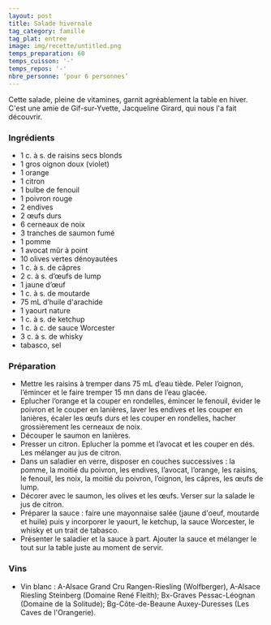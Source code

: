 ```yaml
---
layout: post
title: Salade hivernale
tag_category: famille
tag_plat: entree
image: img/recette/untitled.png
temps_preparation: 60
temps_cuisson: '-'
temps_repos: '-'
nbre_personne: ‘pour 6 personnes’
---
```

Cette salade, pleine de vitamines, garnit agréablement la table en hiver. C'est une amie de Gif-sur-Yvette, Jacqueline Girard, qui nous l'a fait découvrir.

### Ingrédients
* 1 c. à s. de raisins secs blonds
* 1 gros oignon doux (violet)
* 1 orange
* 1 citron
* 1 bulbe de fenouil
* 1 poivron rouge
* 2 endives
* 2 œufs durs
* 6 cerneaux de noix
* 3 tranches de saumon fumé
* 1 pomme
* 1 avocat mûr à point
* 10 olives vertes dénoyautées
* 1 c. à s. de câpres
* 2 c. à s. d’œufs de lump
* 1 jaune d’œuf
* 1 c. à s. de moutarde
* 75 mL d’huile d'arachide
* 1 yaourt nature
* 1 c. à s. de ketchup
* 1 c. à c. de sauce Worcester
* 3 c. à s. de whisky
* tabasco, sel


### Préparation
* Mettre les raisins à tremper dans 75 mL d’eau tiède. Peler l’oignon, l’émincer et le faire tremper 15 mn dans de l’eau glacée.
* Eplucher l’orange et la couper en rondelles, émincer le fenouil, évider le poivron et le couper en lanières, laver les endives et les couper en lanières, écaler les œufs durs et les couper en rondelles, hacher grossièrement les cerneaux de noix.
* Découper le saumon en lanières.
* Presser un citron. Eplucher la pomme et l’avocat et les couper en dés. Les mélanger au jus de citron.
* Dans un saladier en verre, disposer en couches successives : la pomme, la moitié du poivron, les endives, l’avocat, l’orange, les raisins, le fenouil, les noix, la moitié du poivron, l’oignon, les câpres, les œufs de lump.
* Décorer avec le saumon, les olives et les œufs. Verser sur la salade le jus de citron.
* Préparer la sauce : faire une mayonnaise salée (jaune d'oeuf, moutarde et huile) puis y incorporer le yaourt, le ketchup, la sauce Worcester, le whisky et un trait de tabasco.  
* Présenter le saladier et la sauce à part. Ajouter la sauce et mélanger le tout sur la table juste au moment de servir.


### Vins
* Vin blanc :  A-Alsace Grand Cru Rangen-Riesling (Wolfberger), A-Alsace Riesling Steinberg (Domaine René Fleith); Bx-Graves Pessac-Léognan (Domaine de la Solitude); Bg-Côte-de-Beaune Auxey-Duresses (Les Caves de l'Orangerie).
